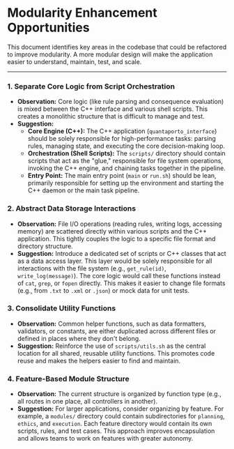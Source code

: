 # Modularity Enhancement Opportunities

This document identifies key areas in the codebase that could be refactored to improve modularity. A more modular design will make the application easier to understand, maintain, test, and scale.

---

### 1. Separate Core Logic from Script Orchestration

*   **Observation:** Core logic (like rule parsing and consequence evaluation) is mixed between the C++ interface and various shell scripts. This creates a monolithic structure that is difficult to manage and test.
*   **Suggestion:**
    *   **Core Engine (C++):** The C++ application (`quantaporto_interface`) should be solely responsible for high-performance tasks: parsing rules, managing state, and executing the core decision-making loop.
    *   **Orchestration (Shell Scripts):** The `scripts/` directory should contain scripts that act as the "glue," responsible for file system operations, invoking the C++ engine, and chaining tasks together in the pipeline.
    *   **Entry Point:** The main entry point (`main` or `run.sh`) should be lean, primarily responsible for setting up the environment and starting the C++ daemon or the main task pipeline.

### 2. Abstract Data Storage Interactions

*   **Observation:** File I/O operations (reading rules, writing logs, accessing memory) are scattered directly within various scripts and the C++ application. This tightly couples the logic to a specific file format and directory structure.
*   **Suggestion:** Introduce a dedicated set of scripts or C++ classes that act as a data access layer. This layer would be solely responsible for all interactions with the file system (e.g., `get_rule(id)`, `write_log(message)`). The core logic would call these functions instead of `cat`, `grep`, or `fopen` directly. This makes it easier to change file formats (e.g., from `.txt` to `.xml` or `.json`) or mock data for unit tests.

### 3. Consolidate Utility Functions

*   **Observation:** Common helper functions, such as data formatters, validators, or constants, are either duplicated across different files or defined in places where they don't belong.
*   **Suggestion:** Reinforce the use of `scripts/utils.sh` as the central location for all shared, reusable utility functions. This promotes code reuse and makes the helpers easier to find and maintain.

### 4. Feature-Based Module Structure

*   **Observation:** The current structure is organized by function type (e.g., all routes in one place, all controllers in another).
*   **Suggestion:** For larger applications, consider organizing by feature. For example, a `modules/` directory could contain subdirectories for `planning`, `ethics`, and `execution`. Each feature directory would contain its own scripts, rules, and test cases. This approach improves encapsulation and allows teams to work on features with greater autonomy.